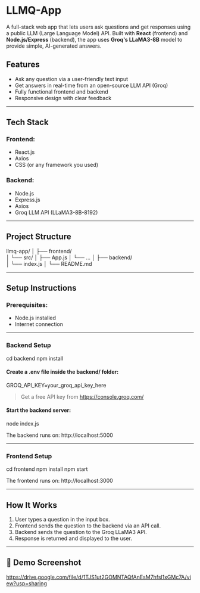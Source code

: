 # LLMQ-App 

A full-stack web app that lets users ask questions and get responses using a public LLM (Large Language Model) API. Built with **React** (frontend) and **Node.js/Express** (backend), the app uses **Groq's LLaMA3-8B** model to provide simple, AI-generated answers.

## Features

- Ask any question via a user-friendly text input
- Get answers in real-time from an open-source LLM API (Groq)
- Fully functional frontend and backend
- Responsive design with clear feedback

---

## Tech Stack

### Frontend:
- React.js
- Axios
- CSS (or any framework you used)

### Backend:
- Node.js
- Express.js
- Axios
- Groq LLM API (LLaMA3-8B-8192)

---

## Project Structure

llmq-app/
│
├── frontend/       
│   └── src/
│       ├── App.js
│       └── ...
│
├── backend/       
│   └── index.js
│
└── README.md


---

## Setup Instructions

### Prerequisites:
- Node.js installed
- Internet connection

---

### Backend Setup


cd backend
npm install


#### Create a .env file inside the backend/ folder:


GROQ_API_KEY=your_groq_api_key_here


> Get a free API key from https://console.groq.com/

#### Start the backend server:


node index.js


The backend runs on: http://localhost:5000

---

### Frontend Setup


cd frontend
npm install
npm start


The frontend runs on: http://localhost:3000

---

## How It Works

1. User types a question in the input box.
2. Frontend sends the question to the backend via an API call.
3. Backend sends the question to the Groq LLaMA3 API.
4. Response is returned and displayed to the user.

---

## 📸 Demo Screenshot


https://drive.google.com/file/d/1TJS1ut2GOMNTAQfAnEsM7hfsl1xGMc7A/view?usp=sharing
